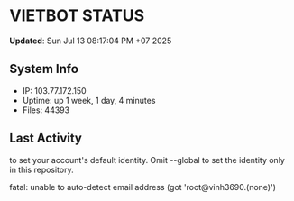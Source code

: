 # VIETBOT STATUS
**Updated**: Sun Jul 13 08:17:04 PM +07 2025

## System Info
- IP: 103.77.172.150
- Uptime: up 1 week, 1 day, 4 minutes
- Files: 44393

## Last Activity

to set your account's default identity.
Omit --global to set the identity only in this repository.

fatal: unable to auto-detect email address (got 'root@vinh3690.(none)')
